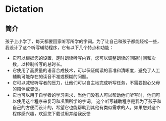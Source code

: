 # Dictation

## 简介
孩子上小学了，每天都要回家听写所学的字词。为了让自己和孩子都能轻松一些，我设计了这个听写辅助程序，它有以下几个特点和功能：

+ 它可以根据您的设置，定时朗读听写内容，您可以调整朗读的间隔时间和次数，以控制听写的总时长。
+ 它使用了高质量的语音合成技术，可以保证朗读的音准和清晰度，避免了人工辅助可能存在的读音不准或模糊的问题。
+ 它可以减轻听写者的压力，让他们可以自主地完成听写任务，不需要担心父母的陪伴或督促。
+ 它也可以用于自学者的学习需求，当他们没有人可以帮助他们听写时，他们可以使用这个程序来复习和巩固所学的字词。
这个听写辅助程序是我为了孩子和自己的方便而设计的，希望它也能帮助到其他有类似需求的人。如果您对这个程序感兴趣，欢迎您下载试用并给我反馈